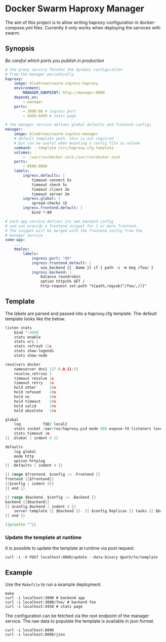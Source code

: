 # Docker Swarm Haproxy Manager

The aim of this project is to allow writing haproxy configuration in docker-compose.yml files. Currently it only works when deploying the services with swarm.

## Synopsis

*Be careful which ports you publish in production*

```yml
# the proxy service fetches the dynamic configuration
# from the manager periodically
haproxy:
    image: bluebrown/swarm-ingress-haproxy
    environment: 
        MANAGER_ENDPOINT: http://manager:8080
    depends_on:
        - manager
    ports:
        - 3000:80 # ingress port
        - 4450:4450 # stats page

# the manager service defines global defaults and frontend configs
manager:
    image: bluebrown/swarm-ingress-manager
    # default template path, this is not required
    # but can be useful when mounting a config file as volume
    command: --template /src/haproxy.cfg.template 
    volumes: 
        -  /var/run/docker.sock:/var/run/docker.sock
    ports:
        - 8080:8080
    labels:
        ingress.defaults: |
            timeout connect 5s
            timeout check 5s
            timeout client 2m
            timeout server 2m
        ingress.global: |
            spread-checks 15
        ingress.frontend.default: |
            bind *:80

# each app service defines its own backend config
# and can provide a frontend snippet for 1 or more frontend.
# The snippet will be merged with the frontend config from the
# manager service
some-app:
    ...
    deploy:
        labels:
            ingress.port: "80" 
            ingress.frontend.default: |
                use_backend {{ .Name }} if { path -i -m beg /foo/ }
            ingress.backend: |
                balance roundrobin
                option httpchk GET /
                http-request set-path "%[path,regsub(^/foo/,/)]"
```

## Template

The labels are parsed and passed into a haproxy.cfg template. The default template looks like the below.

```go
listen stats
    bind *:4450
    stats enable
    stats uri /
    stats refresh 15s
    stats show-legends
    stats show-node

resolvers docker
    nameserver dns1 127.0.0.11:53
    resolve_retries 3
    timeout resolve 1s
    timeout retry   1s
    hold other      10s
    hold refused    10s
    hold nx         10s
    hold timeout    10s
    hold valid      10s
    hold obsolete   10s

global
    log          fd@2 local2
    stats socket /var/run/haproxy.pid mode 600 expose-fd listeners level user
    stats timeout 2m
{{ .Global | indent 4 }}

defaults
    log global
    mode http
    option httplog
{{ .Defaults | indent 4 }}

{{ range $frontend, $config := .Frontend }}
frontend {{$frontend}}
{{$config | indent 4}}
{{ end }}

{{ range $backend, $config := .Backend }}
backend {{$backend}}
{{ $config.Backend | indent 4 }}
    server-template {{ $backend }}- {{ $config.Replicas }} tasks.{{ $backend }}:{{ $config.Port }} resolvers docker init-addr libc,none check
{{ end }}

{{println ""}}
```

### Update the template at runtime

It is possible to update the template at runtime via post request.

```shell
curl -i -X POST localhost:8080/update --data-binary @path/to/template
```

## Example

Use the `Makefile` to run a example deployment.

```shell
make
curl -i localhost:3000 # backend app
curl -i localhost:3000/foo/ # backend foo
curl -i localhost:4450 # stats page
```

The configuration can be fetched via the root endpoint of the manager service. The raw data to populate the template is available in json format.

```shell
curl -i localhost:8080
curl -i localhost:8080/json
```
